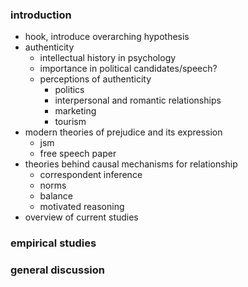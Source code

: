 ### introduction
* hook, introduce overarching hypothesis
* authenticity
    - intellectual history in psychology
    - importance in political candidates/speech?
    - perceptions of authenticity
        + politics
        + interpersonal and romantic relationships
        + marketing
        + tourism
* modern theories of prejudice and its expression
    - jsm
    - free speech paper
* theories behind causal mechanisms for relationship
    - correspondent inference
    - norms
    - balance
    - motivated reasoning
* overview of current studies

### empirical studies

### general discussion
